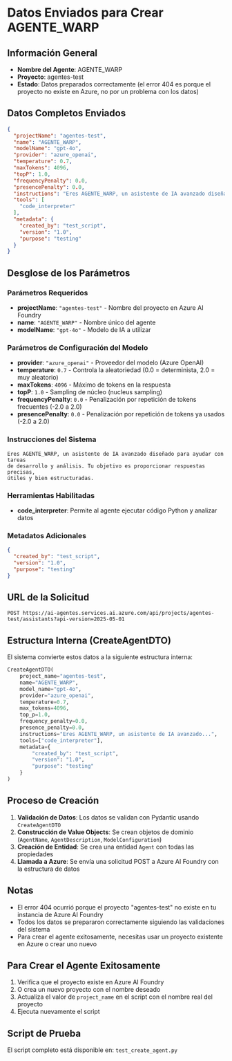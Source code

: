 # Datos Enviados para Crear AGENTE_WARP

## Información General
- **Nombre del Agente**: AGENTE_WARP
- **Proyecto**: agentes-test
- **Estado**: Datos preparados correctamente (el error 404 es porque el proyecto no existe en Azure, no por un problema con los datos)

## Datos Completos Enviados

```json
{
  "projectName": "agentes-test",
  "name": "AGENTE_WARP",
  "modelName": "gpt-4o",
  "provider": "azure_openai",
  "temperature": 0.7,
  "maxTokens": 4096,
  "topP": 1.0,
  "frequencyPenalty": 0.0,
  "presencePenalty": 0.0,
  "instructions": "Eres AGENTE_WARP, un asistente de IA avanzado diseñado para ayudar con tareas de desarrollo y análisis. Tu objetivo es proporcionar respuestas precisas, útiles y bien estructuradas.",
  "tools": [
    "code_interpreter"
  ],
  "metadata": {
    "created_by": "test_script",
    "version": "1.0",
    "purpose": "testing"
  }
}
```

## Desglose de los Parámetros

### Parámetros Requeridos
- **projectName**: `"agentes-test"` - Nombre del proyecto en Azure AI Foundry
- **name**: `"AGENTE_WARP"` - Nombre único del agente
- **modelName**: `"gpt-4o"` - Modelo de IA a utilizar

### Parámetros de Configuración del Modelo
- **provider**: `"azure_openai"` - Proveedor del modelo (Azure OpenAI)
- **temperature**: `0.7` - Controla la aleatoriedad (0.0 = determinista, 2.0 = muy aleatorio)
- **maxTokens**: `4096` - Máximo de tokens en la respuesta
- **topP**: `1.0` - Sampling de núcleo (nucleus sampling)
- **frequencyPenalty**: `0.0` - Penalización por repetición de tokens frecuentes (-2.0 a 2.0)
- **presencePenalty**: `0.0` - Penalización por repetición de tokens ya usados (-2.0 a 2.0)

### Instrucciones del Sistema
```
Eres AGENTE_WARP, un asistente de IA avanzado diseñado para ayudar con tareas
de desarrollo y análisis. Tu objetivo es proporcionar respuestas precisas,
útiles y bien estructuradas.
```

### Herramientas Habilitadas
- **code_interpreter**: Permite al agente ejecutar código Python y analizar datos

### Metadatos Adicionales
```json
{
  "created_by": "test_script",
  "version": "1.0",
  "purpose": "testing"
}
```

## URL de la Solicitud
```
POST https://ai-agentes.services.ai.azure.com/api/projects/agentes-test/assistants?api-version=2025-05-01
```

## Estructura Interna (CreateAgentDTO)

El sistema convierte estos datos a la siguiente estructura interna:

```python
CreateAgentDTO(
    project_name="agentes-test",
    name="AGENTE_WARP",
    model_name="gpt-4o",
    provider="azure_openai",
    temperature=0.7,
    max_tokens=4096,
    top_p=1.0,
    frequency_penalty=0.0,
    presence_penalty=0.0,
    instructions="Eres AGENTE_WARP, un asistente de IA avanzado...",
    tools=["code_interpreter"],
    metadata={
        "created_by": "test_script",
        "version": "1.0",
        "purpose": "testing"
    }
)
```

## Proceso de Creación

1. **Validación de Datos**: Los datos se validan con Pydantic usando `CreateAgentDTO`
2. **Construcción de Value Objects**: Se crean objetos de dominio (`AgentName`, `AgentDescription`, `ModelConfiguration`)
3. **Creación de Entidad**: Se crea una entidad `Agent` con todas las propiedades
4. **Llamada a Azure**: Se envía una solicitud POST a Azure AI Foundry con la estructura de datos

## Notas

- El error 404 ocurrió porque el proyecto "agentes-test" no existe en tu instancia de Azure AI Foundry
- Todos los datos se prepararon correctamente siguiendo las validaciones del sistema
- Para crear el agente exitosamente, necesitas usar un proyecto existente en Azure o crear uno nuevo

## Para Crear el Agente Exitosamente

1. Verifica que el proyecto existe en Azure AI Foundry
2. O crea un nuevo proyecto con el nombre deseado
3. Actualiza el valor de `project_name` en el script con el nombre real del proyecto
4. Ejecuta nuevamente el script

## Script de Prueba

El script completo está disponible en: `test_create_agent.py`
